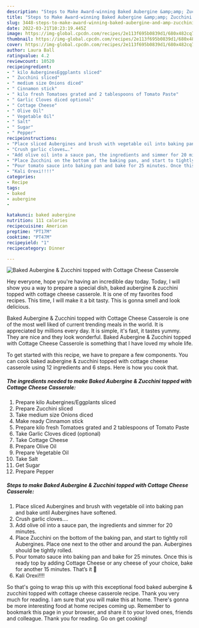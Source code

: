 ```yaml
---
description: "Steps to Make Award-winning Baked Aubergine &amp;amp; Zucchini topped with Cottage Cheese Casserole"
title: "Steps to Make Award-winning Baked Aubergine &amp;amp; Zucchini topped with Cottage Cheese Casserole"
slug: 3448-steps-to-make-award-winning-baked-aubergine-and-amp-zucchini-topped-with-cottage-cheese-casserole
date: 2022-03-21T10:23:19.445Z
image: https://img-global.cpcdn.com/recipes/2e113f695b0839d1/680x482cq70/baked-aubergine-zucchini-topped-with-cottage-cheese-casserole-recipe-main-photo.jpg
thumbnail: https://img-global.cpcdn.com/recipes/2e113f695b0839d1/680x482cq70/baked-aubergine-zucchini-topped-with-cottage-cheese-casserole-recipe-main-photo.jpg
cover: https://img-global.cpcdn.com/recipes/2e113f695b0839d1/680x482cq70/baked-aubergine-zucchini-topped-with-cottage-cheese-casserole-recipe-main-photo.jpg
author: Laura Ball
ratingvalue: 4.2
reviewcount: 10520
recipeingredient:
- " kilo AuberginesEggplants sliced"
- " Zucchini sliced"
- " medium size Onions diced"
- " Cinnamon stick"
- " kilo fresh Tomatoes grated and 2 tablespoons of Tomato Paste"
- " Garlic Cloves diced optional"
- " Cottage Cheese"
- " Olive Oil"
- " Vegetable Oil"
- " Salt"
- " Sugar"
- " Pepper"
recipeinstructions:
- "Place sliced Aubergines and brush with vegetable oil into baking pan and bake until Aubergines have softened."
- "Crush garlic cloves…."
- "Add olive oil into a sauce pan, the ingredients and simmer for 20 minutes."
- "Place Zucchini on the bottom of the baking pan, and start to tightly roll Aubergines. Place one next to the other and around the pan. Aubergines should be tightly rolled."
- "Pour tomato sauce into baking pan and bake for 25 minutes. Once this is ready top by adding Cottage Cheese or any cheese of your choice, bake for another 15 minutes. That’s it 🙂"
- "Kali Orexi!!!!"
categories:
- Recipe
tags:
- baked
- aubergine
- 

katakunci: baked aubergine  
nutrition: 111 calories
recipecuisine: American
preptime: "PT17M"
cooktime: "PT47M"
recipeyield: "1"
recipecategory: Dinner

---
```



![Baked Aubergine &amp; Zucchini topped with Cottage Cheese Casserole](https://img-global.cpcdn.com/recipes/2e113f695b0839d1/680x482cq70/baked-aubergine-zucchini-topped-with-cottage-cheese-casserole-recipe-main-photo.jpg)

Hey everyone, hope you're having an incredible day today. Today, I will show you a way to prepare a special dish, baked aubergine &amp; zucchini topped with cottage cheese casserole. It is one of my favorites food recipes. This time, I will make it a bit tasty. This is gonna smell and look delicious.

Baked Aubergine &amp; Zucchini topped with Cottage Cheese Casserole is one of the most well liked of current trending meals in the world. It is appreciated by millions every day. It is simple, it's fast, it tastes yummy. They are nice and they look wonderful. Baked Aubergine &amp; Zucchini topped with Cottage Cheese Casserole is something that I have loved my whole life.




To get started with this recipe, we have to prepare a few components. You can cook baked aubergine &amp; zucchini topped with cottage cheese casserole using 12 ingredients and 6 steps. Here is how you cook that.

<!--inarticleads1-->

##### The ingredients needed to make Baked Aubergine &amp; Zucchini topped with Cottage Cheese Casserole:

1. Prepare  kilo Aubergines/Eggplants sliced
1. Prepare  Zucchini sliced
1. Take  medium size Onions diced
1. Make ready  Cinnamon stick
1. Prepare  kilo fresh Tomatoes grated and 2 tablespoons of Tomato Paste
1. Take  Garlic Cloves diced (optional)
1. Take  Cottage Cheese
1. Prepare  Olive Oil
1. Prepare  Vegetable Oil
1. Take  Salt
1. Get  Sugar
1. Prepare  Pepper




<!--inarticleads2-->

##### Steps to make Baked Aubergine &amp; Zucchini topped with Cottage Cheese Casserole:

1. Place sliced Aubergines and brush with vegetable oil into baking pan and bake until Aubergines have softened.
1. Crush garlic cloves….
1. Add olive oil into a sauce pan, the ingredients and simmer for 20 minutes.
1. Place Zucchini on the bottom of the baking pan, and start to tightly roll Aubergines. Place one next to the other and around the pan. Aubergines should be tightly rolled.
1. Pour tomato sauce into baking pan and bake for 25 minutes. Once this is ready top by adding Cottage Cheese or any cheese of your choice, bake for another 15 minutes. That’s it 🙂
1. Kali Orexi!!!!




So that's going to wrap this up with this exceptional food baked aubergine &amp; zucchini topped with cottage cheese casserole recipe. Thank you very much for reading. I am sure that you will make this at home. There's gonna be more interesting food at home recipes coming up. Remember to bookmark this page in your browser, and share it to your loved ones, friends and colleague. Thank you for reading. Go on get cooking!
